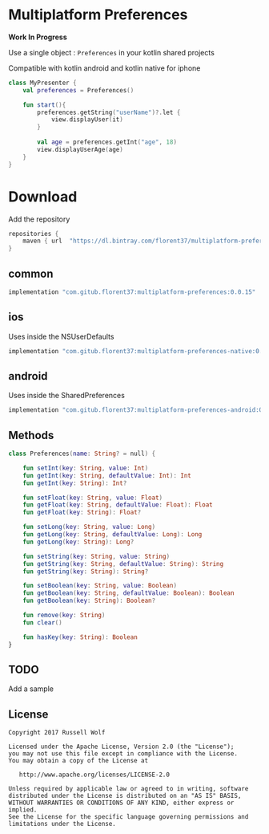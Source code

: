 # Multiplatform Preferences

**Work In Progress**

Use a single object : `Preferences` in your kotlin shared projects

Compatible with kotlin android and kotlin native for iphone

```kotlin
class MyPresenter {
    val preferences = Preferences()

    fun start(){
        preferences.getString("userName")?.let {
            view.displayUser(it)
        }
        
        val age = preferences.getInt("age", 18)
        view.displayUserAge(age)
    }
}
```


# Download

Add the repository
```groovy
repositories {
    maven { url  "https://dl.bintray.com/florent37/multiplatform-preferences" }
}
```

## common
```groovy
implementation "com.gitub.florent37:multiplatform-preferences:0.0.15"
```

## ios

Uses inside the NSUserDefaults

```groovy
implementation "com.gitub.florent37:multiplatform-preferences-native:0.0.15"
```

## android

Uses inside the SharedPreferences

```groovy
implementation "com.gitub.florent37:multiplatform-preferences-android:0.0.15"
```

## Methods

```kotlin
class Preferences(name: String? = null) {

    fun setInt(key: String, value: Int)
    fun getInt(key: String, defaultValue: Int): Int
    fun getInt(key: String): Int?

    fun setFloat(key: String, value: Float)
    fun getFloat(key: String, defaultValue: Float): Float
    fun getFloat(key: String): Float?

    fun setLong(key: String, value: Long)
    fun getLong(key: String, defaultValue: Long): Long
    fun getLong(key: String): Long?

    fun setString(key: String, value: String)
    fun getString(key: String, defaultValue: String): String
    fun getString(key: String): String?

    fun setBoolean(key: String, value: Boolean)
    fun getBoolean(key: String, defaultValue: Boolean): Boolean
    fun getBoolean(key: String): Boolean?

    fun remove(key: String)
    fun clear()

    fun hasKey(key: String): Boolean
}
```

## TODO

Add a sample
 
## License
        
    Copyright 2017 Russell Wolf
    
    Licensed under the Apache License, Version 2.0 (the "License");
    you may not use this file except in compliance with the License.
    You may obtain a copy of the License at
    
       http://www.apache.org/licenses/LICENSE-2.0
    
    Unless required by applicable law or agreed to in writing, software
    distributed under the License is distributed on an "AS IS" BASIS,
    WITHOUT WARRANTIES OR CONDITIONS OF ANY KIND, either express or implied.
    See the License for the specific language governing permissions and
    limitations under the License.
